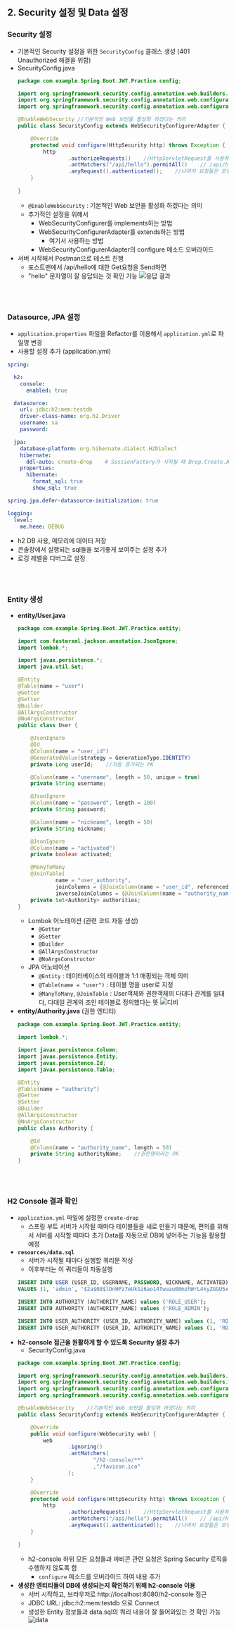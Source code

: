 ## 2. Security 설정 및 Data 설정

### Security 설정 
- 기본적인 Security 설정을 위한 `SecurityConfig` 클래스 생성 (401 Unauthorized 해결을 위함)
- SecurityConfig.java
  ```java
  package com.example.Spring.Boot.JWT.Practice.config;

  import org.springframework.security.config.annotation.web.builders.HttpSecurity;
  import org.springframework.security.config.annotation.web.configuration.EnableWebSecurity;
  import org.springframework.security.config.annotation.web.configuration.WebSecurityConfigurerAdapter;

  @EnableWebSecurity //기본적인 Web 보안을 활성화 하겠다는 의미
  public class SecurityConfig extends WebSecurityConfigurerAdapter {

      @Override
      protected void configure(HttpSecurity http) throws Exception {
          http
                  .authorizeRequests()    //HttpServletRequest를 사용하는 요청들에 대한 접근제한을 설정
                  .antMatchers("/api/hello").permitAll()    // /api/hello에 대한 요청은 인증없이 접근을 허용
                  .anyRequest().authenticated();    //나머지 요청들은 모두 인증되어야 함
      }
    
  }
  ```
  - `@EnableWebSecurity` : 기본적인 Web 보안을 활성화 하겠다는 의미
  - 추가적인 설정을 위해서 
    - WebSecurityConfigurer를 implements하는 방법
    - WebSecurityConfigurerAdapter를 extends하는 방법
      - 여기서 사용하는 방법
    - WebSecurityConfigurerAdapter의 configure 메소드 오버라이드
- 서버 시작해서 Postman으로 테스트 진행
    - 포스트맨에서 /api/hello에 대한 Get요청을 Send하면
    - "hello" 문자열이 잘 응답되는 것 확인 가능
      ![응답 결과](https://github.com/J-Heee/Spring-Boot-JWT-Practice/blob/master/study/image/hello.PNG)

<br>
<br>

### Datasource, JPA 설정
  - `application.properties` 파일을 Refactor를 이용해서 `application.yml`로 파일명 변경
  - 사용할 설정 추가 (application.yml)
  ```yml
  spring:

    h2:
      console:
        enabled: true

    datasource:
      url: jdbc:h2:mem:testdb
      driver-class-name: org.h2.Driver
      username: sa
      password:

    jpa:
      database-platform: org.hibernate.dialect.H2Dialect
      hibernate:
        ddl-auto: create-drop    # SessionFactory가 시작될 때 Drop,Create,Alter 진행, 종료될 때 Drop 진행한다는 의미
      properties:
        hibernate:
          format_sql: true
          show_sql: true

  spring.jpa.defer-datasource-initialization: true

  logging:
    level:
      me.heee: DEBUG
  ```
  - h2 DB 사용, 메모리에 데이터 저장
  - 콘솔창에서 실행되는 sql들을 보기좋게 보여주는 설정 추가
  - 로깅 레벨을 디버그로 설정

<br>
<br>

### Entity 생성
- **entity/User.java**
  ```java
  package com.example.Spring.Boot.JWT.Practice.entity;

  import com.fasterxml.jackson.annotation.JsonIgnore;
  import lombok.*;

  import javax.persistence.*;
  import java.util.Set;

  @Entity  
  @Table(name = "user")    
  @Getter
  @Setter
  @Builder
  @AllArgsConstructor
  @NoArgsConstructor
  public class User {

      @JsonIgnore
      @Id
      @Column(name = "user_id")
      @GeneratedValue(strategy = GenerationType.IDENTITY)
      private Long userId;    //자동 증가되는 PK

      @Column(name = "username", length = 50, unique = true)
      private String username;

      @JsonIgnore
      @Column(name = "password", length = 100)
      private String password;

      @Column(name = "nickname", length = 50)
      private String nickname;

      @JsonIgnore
      @Column(name = "activated")
      private boolean activated;

      @ManyToMany
      @JoinTable(
              name = "user_authority",
              joinColumns = {@JoinColumn(name = "user_id", referencedColumnName = "user_id")},
              inverseJoinColumns = {@JoinColumn(name = "authority_name", referencedColumnName = "authority_name")})
      private Set<Authority> authorities;
  }
  ```
  - Lombok 어노테이션 (관련 코드 자동 생성)
    - `@Getter`
    - `@Setter`
    - `@Builder`
    - `@AllArgsConstructor`
    - `@NoArgsConstructor`
  - JPA 어노테이션
    - `@Entity` : 데이터베이스의 테이블과 1:1 매핑되는 객체 의미
    - `@Table(name = "user")` : 테이블 명을 user로 지정
    - `@ManyToMany`, `@JoinTable` : User객체와 권한객체의 다대다 관계를 일대다, 다대일 관계의 조인 테이블로 정의했다는 뜻
      ![디비](https://github.com/J-Heee/Spring-Boot-JWT-Practice/blob/master/study/image/db.jpg)
- **entity/Authority.java** (권한 엔티티)
  ```java
  package com.example.Spring.Boot.JWT.Practice.entity;

  import lombok.*;

  import javax.persistence.Column;
  import javax.persistence.Entity;
  import javax.persistence.Id;
  import javax.persistence.Table;

  @Entity
  @Table(name = "authority")
  @Getter
  @Setter
  @Builder
  @AllArgsConstructor
  @NoArgsConstructor
  public class Authority {

      @Id
      @Column(name = "authority_name", length = 50)
      private String authorityName;    //권한명이라는 PK
  }
  ```

<br>
<br>

### H2 Console 결과 확인
- `application.yml` 파일에 설정한 `create-drop`
  - 스프링 부트 서버가 시작될 때마다 테이블들을 새로 만들기 때문에, 편의를 위해서 서버를 시작할 때마다 초기 Data를 자동으로 DB에 넣어주는 기능을 활용할 예정
- **`resources/data.sql`**
  - 서버가 시작될 때마다 실행할 쿼리문 작성
  - 이후부터는 이 쿼리들이 자동실행
  ```sql
  INSERT INTO USER (USER_ID, USERNAME, PASSWORD, NICKNAME, ACTIVATED)
  VALUES (1, 'admin', '$2a$08$lDnHPz7eUkSi6ao14Twuau08mzhWrL4kyZGGU5xfiGALO/Vxd5DOi', 'admin', 1);

  INSERT INTO AUTHORITY (AUTHORITY_NAME) values ('ROLE_USER');
  INSERT INTO AUTHORITY (AUTHORITY_NAME) values ('ROLE_ADMIN');

  INSERT INTO USER_AUTHORITY (USER_ID, AUTHORITY_NAME) values (1, 'ROLE_USER');
  INSERT INTO USER_AUTHORITY (USER_ID, AUTHORITY_NAME) values (1, 'ROLE_ADMIN');
  ``` 
- **h2-console 접근을 원활하게 할 수 있도록 Security 설정 추가**
  - SecurityConfig.java
  ```java
  package com.example.Spring.Boot.JWT.Practice.config;

  import org.springframework.security.config.annotation.web.builders.HttpSecurity;
  import org.springframework.security.config.annotation.web.builders.WebSecurity;
  import org.springframework.security.config.annotation.web.configuration.EnableWebSecurity;
  import org.springframework.security.config.annotation.web.configuration.WebSecurityConfigurerAdapter;

  @EnableWebSecurity    //기본적인 Web 보안을 활성화 하겠다는 의미
  public class SecurityConfig extends WebSecurityConfigurerAdapter {

      @Override
      public void configure(WebSecurity web) {
          web
                  .ignoring()
                  .antMatchers(
                          "/h2-console/**"
                          ,"/favicon.ico"
                  );
      }

      @Override
      protected void configure(HttpSecurity http) throws Exception {
          http
                  .authorizeRequests()    //HttpServletRequest를 사용하는 요청들에 대한 접근제한을 설정
                  .antMatchers("/api/hello").permitAll()    // /api/hello에 대한 요청은 인증없이 접근을 허용
                  .anyRequest().authenticated();    //나머지 요청들은 모두 인증되어야 함
      }

  }
  ```
  - h2-console 하위 모든 요청들과 파비콘 관련 요청은 Spring Security 로직을 수행하지 않도록 함
    - `configure` 메소드를 오버라이드 하여 내용 추가
- **생성한 엔티티들이 DB에 생성되는지 확인하기 위해 h2-console 이용**
  - 서버 시작하고, 브라우저로 http://localhost:8080/h2-console 접근
  - JDBC URL: jdbc:h2:mem:testdb 으로 Connect
  - 생성한 Entity 정보들과 data.sql의 쿼리 내용이 잘 들어와있는 것 확인 가능
    ![data](https://github.com/J-Heee/Spring-Boot-JWT-Practice/blob/master/study/image/UserTable.PNG)